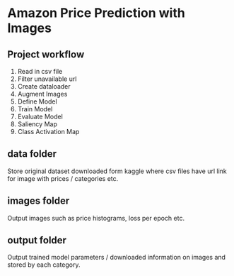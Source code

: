 # Amazon Price Prediction with Images

## Project workflow
1. Read in csv file
2. Filter unavailable url
3. Create dataloader
4. Augment Images
5. Define Model
6. Train Model
7. Evaluate Model
8. Saliency Map
9. Class Activation Map


## data folder
Store original dataset downloaded form kaggle where csv files have url link for image with prices / categories etc.

## images folder
Output images such as price histograms, loss per epoch etc.

## output folder
Output trained model parameters / downloaded information on images and stored by each category.

